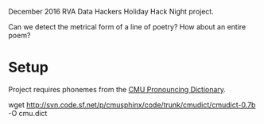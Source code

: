 December 2016 RVA Data Hackers Holiday Hack Night project.

Can we detect the metrical form of a line of poetry? How about an entire poem?

# Setup

Project requires phonemes from the [CMU Pronouncing Dictionary](http://www.speech.cs.cmu.edu/cgi-bin/cmudict).

wget http://svn.code.sf.net/p/cmusphinx/code/trunk/cmudict/cmudict-0.7b -O cmu.dict
